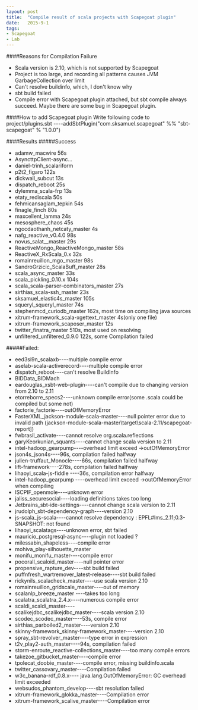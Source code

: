 ```yaml
---
layout: post
title:  "Compile result of scala projects with Scapegoat plugin"
date:   2015-9-1
tags:
- Scapegoat
- Lab
---
```



####Reasons for Compilation Failure
* Scala version is 2.10, which is not supported by Scapegoat
* Project is too large, and recording all patterns causes JVM GarbageCollection over limit 
* Can't resolve buildinfo, which, I don't know why
* sbt build failed
* Compile error with Scapegoat plugin attached, but sbt compile always succeed. Maybe there are some bug in Scapegoat plugin.

####How to add Scapegoat plugin
Write following code to project/plugins.sbt
----addSbtPlugin("com.sksamuel.scapegoat" %% "sbt-scapegoat" % "1.0.0")

####Results
#####Success
* adamw_macwire		56s
* AsyncttpClient-async...	
* daniel-trinh_scalariform
* p2t2_figaro			122s
* dickwall_subcut		13s
* dispatch_reboot		25s
* dylemma_scala-frp	13s
* etaty_rediscala		50s
* fehmicansaglam_tepkin 	54s
* finagle_finch		80s
* maxcellent_lamma	24s
* mesosphere_chaos	45s
* ngocdaothanh_netcaty_master	4s
* nafg_reactive_v0.4.0	98s
* novus_salat__master	29s
* ReactiveMongo_ReactiveMongo_master	58s
* ReactiveX_RxScala_0.x	32s
* romainreuillon_mgo_master	98s
* SandroGrzicic_ScalaBuff_master	28s
* scala_async_master	33s
* scala_pickling_0.10.x	104s
* scala_scala-parser-combinators_master	27s
* sirthias_scala-ssh_master	23s
* sksamuel_elastic4s_master	105s
* squeryl_squeryl_master	74s
* stephenmcd_curiodb_master	162s, most time on compiling java sources
* xitrum-framework_scala-xgettext_master	4s(only one file)
* xitrum-framework_scaposer_master	12s
* twitter_finatra_master	510s, most used on resolving
* unfiltered_unfiltered_0.9.0	122s, some Compilation failed


#####Failed:
* eed3si9n_scalaxb----multiple compile error
* aselab-scala-activerecord----multiple compile error
* dispatch_reboot----can't resolve BuildInfo
* BIDData_BIDMach
* eardouglas_xsbt-web-plugin----can't compile due to changing version from 2.10 to 2.11
* etorreborre_specs2----unknown compile error(some .scala could be compiled but some not)
* factorie_factorie----outOfMemoryError
* FasterXML_jackson-module-scala-master----null pointer error due to invalid path
 (jackson-module-scala-master\target\scala-2.11/scapegoat-report])
* fwbrasil_activate----cannot resolve org.scala.reflections
* garyKeorkunian_squants----cannot change scala version to 2.11
* intel-hadoop_gearpump----overhead limit exceed ->outOfMemoryError
* json4s_json4s----96s, compilation failed halfway
* julien-truffaut_Monocle----66s, compilation failed halfway
* lift-framework----278s, compilation failed halfway
* lihaoyi_scala-js-fiddle	----36s, compilation error halfway
* intel-hadoop_gearpump ----overhead limit exceed ->outOfMemoryError when compiling
* ISCPIF_openmole----unknown error
* jaliss_securesocial----loading definitions takes too long
* Jetbrains_sbt-ide-settings----cannot change scala version to 2.11
* jrudolph_sbt-dependency-graph----version 2.10
* js-scala_js-scala----cannot resolve dependency : EPFL#lms_2.11;0.3-SNAPSHOT: not found
* lihaoyi_scalatags----unknown error, sbt failed
* mauricio_postgresql-async----plugin not loaded ?
* milessabin_shapeless----compile error
* mohiva_play-silhouette_master
* monifu_monifu_master----compile error
* pocorall_scaloid_master----null pointer error
* propensive_rapture_dev----sbt build failed
* puffnfresh_wartremover_latest-release----sbt build failed
* rickynils_scalacheck_master----use scala version 2.10
* romainreuillon_gridscale_master----out of memory
* scalanlp_breeze_master	----takes too long
* scalatra_scalatra_2.4.x----numerous compile error
* scaldi_scaldi_master----
* scalikejdbc_scalikejdbc_master----scala version 2.10
* scodec_scodec_master----53s, compile error
* sirthias_parboiled2_master----version 2.10
* skinny-framework_skinny-framework_master----version 2.10
* spray_sbt-revolver_master----type error in expression
* t2v_play2-auth_master----94s, compilation failed
* storm-enroute_reactive-collections_master----too many compile errors
* takezoe_gitbucket_master----compile error
* tpolecat_doobie_master----compile error, missing buildinfo.scala
* twitter_cassovary_master----Compilation failed
* w3c_banana-rdf_0.8.x---- java.lang.OutOfMemoryError: GC overhead limit exceeded
* websudos_phantom_develop----sbt resolution failed
* xitrum-framework_glokka_master----Compilation error
* xitrum-framework_scalive_master----Compilation error
